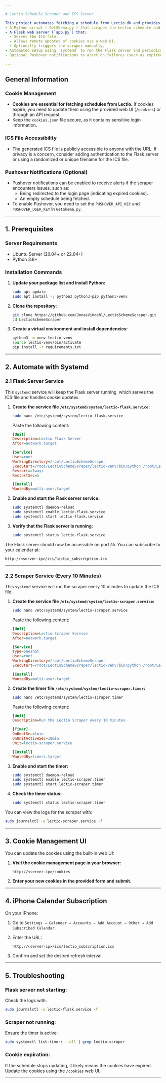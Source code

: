 ```yaml
---

# Lectio Schedule Scraper and ICS Server

This project automates fetching a schedule from Lectio.dk and provides:
- A Python script (`GetSkema.py`) that scrapes the Lectio schedule and generates an ICS file.
- A Flask web server (`app.py`) that:
  - Serves the ICS file.
  - Allows remote updates of cookies via a web UI.
  - Optionally triggers the scraper manually.
- Automated setup using `systemd` to run the Flask server and periodically run the scraper.
- Optional Pushover notifications to alert on failures (such as expired cookies or empty schedules).

---
```


## General Information

### Cookie Management
- **Cookies are essential for fetching schedules from Lectio.** If cookies expire, you need to update them using the provided web UI (`/cookies`) or through an API request.
- Keep the `cookies.json` file secure, as it contains sensitive login information.

### ICS File Accessibility
- The generated ICS file is publicly accessible to anyone with the URL. If privacy is a concern, consider adding authentication to the Flask server or using a randomized or unique filename for the ICS file.

### Pushover Notifications (Optional)
- Pushover notifications can be enabled to receive alerts if the scraper encounters issues, such as:
  - Being redirected to the login page (indicating expired cookies).
  - An empty schedule being fetched.
- To enable Pushover, you need to set the `PUSHOVER_API_KEY` and `PUSHOVER_USER_KEY` in `GetSkema.py`.

---

## 1. Prerequisites

### Server Requirements
- Ubuntu Server (20.04+ or 22.04+)
- Python 3.8+

### Installation Commands

1. **Update your package list and install Python:**

   ```bash
   sudo apt update
   sudo apt install -y python3 python3-pip python3-venv
   ```

2. **Clone the repository:**

   ```bash
   git clone https://github.com/JonasVindahl/LectioSchemeScraper.git
   cd LectioSchemeScraper
   ```

3. **Create a virtual environment and install dependencies:**

   ```bash
   python3 -m venv lectio-venv
   source lectio-venv/bin/activate
   pip install -r requirements.txt
   ```

---

## 2. Automate with Systemd

### 2.1 Flask Server Service

This `systemd` service will keep the Flask server running, which serves the ICS file and handles cookie updates.

1. **Create the service file `/etc/systemd/system/lectio-flask.service`:**

   ```bash
   sudo nano /etc/systemd/system/lectio-flask.service
   ```

   Paste the following content:

   ```ini
   [Unit]
   Description=Lectio Flask Server
   After=network.target

   [Service]
   User=root
   WorkingDirectory=/root/LectioSchemeScraper
   ExecStart=/root/LectioSchemeScraper/lectio-venv/bin/python /root/LectioSchemeScraper/app.py
   Restart=always
   RestartSec=5

   [Install]
   WantedBy=multi-user.target
   ```

2. **Enable and start the Flask server service:**

   ```bash
   sudo systemctl daemon-reload
   sudo systemctl enable lectio-flask.service
   sudo systemctl start lectio-flask.service
   ```

3. **Verify that the Flask server is running:**

   ```bash
   sudo systemctl status lectio-flask.service
   ```

The Flask server should now be accessible on port `80`. You can subscribe to your calendar at:

```
http://<server-ip>/ics/lectio_subscription.ics
```

---

### 2.2 Scraper Service (Every 10 Minutes)

This `systemd` service will run the scraper every 10 minutes to update the ICS file.

1. **Create the service file `/etc/systemd/system/lectio-scraper.service`:**

   ```bash
   sudo nano /etc/systemd/system/lectio-scraper.service
   ```

   Paste the following content:

   ```ini
   [Unit]
   Description=Lectio Scraper Service
   After=network.target

   [Service]
   Type=oneshot
   User=root
   WorkingDirectory=/root/LectioSchemeScraper
   ExecStart=/root/LectioSchemeScraper/lectio-venv/bin/python /root/LectioSchemeScraper/GetSkema.py

   [Install]
   WantedBy=multi-user.target
   ```

2. **Create the timer file `/etc/systemd/system/lectio-scraper.timer`:**

   ```bash
   sudo nano /etc/systemd/system/lectio-scraper.timer
   ```

   Paste the following content:

   ```ini
   [Unit]
   Description=Run the Lectio Scraper every 10 minutes

   [Timer]
   OnBootSec=1min
   OnUnitActiveSec=10min
   Unit=lectio-scraper.service

   [Install]
   WantedBy=timers.target
   ```

3. **Enable and start the timer:**

   ```bash
   sudo systemctl daemon-reload
   sudo systemctl enable lectio-scraper.timer
   sudo systemctl start lectio-scraper.timer
   ```

4. **Check the timer status:**

   ```bash
   sudo systemctl status lectio-scraper.timer
   ```

You can view the logs for the scraper with:

```bash
sudo journalctl -u lectio-scraper.service -f
```

---

## 3. Cookie Management UI

You can update the cookies using the built-in web UI:

1. **Visit the cookie management page in your browser:**

   ```
   http://<server-ip>/cookies
   ```

2. **Enter your new cookies in the provided form and submit.**

---

## 4. iPhone Calendar Subscription

On your iPhone:

1. Go to `Settings → Calendar → Accounts → Add Account → Other → Add Subscribed Calendar`.
2. Enter the URL:

   ```
   http://<server-ip>/ics/lectio_subscription.ics
   ```

3. Confirm and set the desired refresh interval.

---

## 5. Troubleshooting

### Flask server not starting:
Check the logs with:

```bash
sudo journalctl -u lectio-flask.service -f
```

### Scraper not running:
Ensure the timer is active:

```bash
sudo systemctl list-timers --all | grep lectio-scraper
```

### Cookie expiration:
If the schedule stops updating, it likely means the cookies have expired. Update the cookies using the `/cookies` web UI.

---